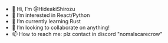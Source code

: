 - 👋 Hi, I’m @HideakiShirozu
- 👀 I’m interested in React/Python
- 🌱 I’m currently learning Rust
- 💞️ I’m looking to collaborate on anything!
- 📫 How to reach me: plz contact in discord "nomalscarecrow"

<!---
HideakiShirozu/HideakiShirozu is a ✨ special ✨ repository because its `README.md` (this file) appears on your GitHub profile.
You can click the Preview link to take a look at your changes.
--->
